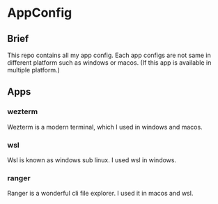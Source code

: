 # AppConfig

## Brief

This repo contains all my app config.
Each app configs are not same in different platform such as windows or macos.
(If this app is available in multiple platform.)

## Apps

### wezterm

Wezterm is a modern terminal, which I used in windows and macos.

### wsl

Wsl is known as windows sub linux. I used wsl in windows.

### ranger

Ranger is a wonderful cli file explorer. I used it in macos and wsl.
